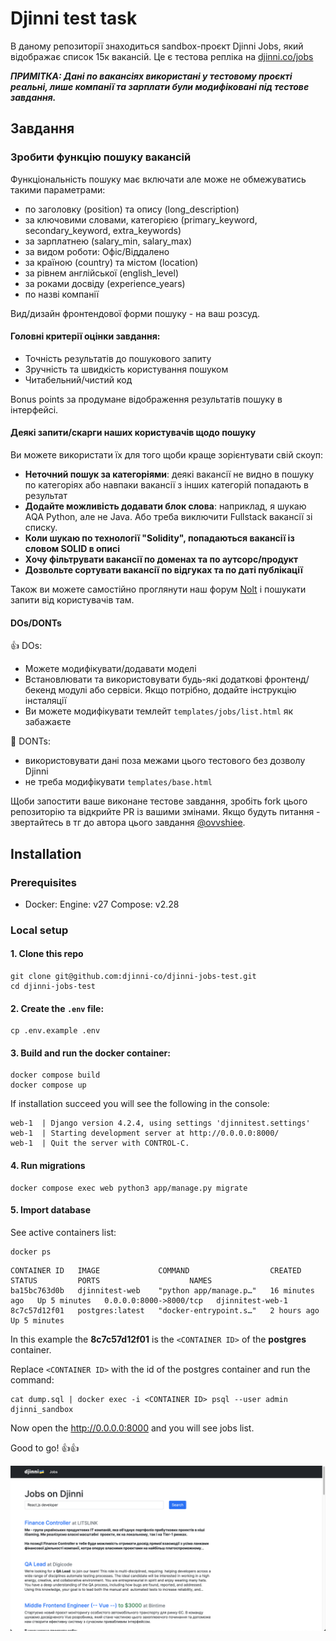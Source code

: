 # Djinni test task

В даному репозиторії знаходиться sandbox-проєкт Djinni Jobs, який відображає список 15к вакансій. Це є тестова репліка на [djinni.co/jobs](https://djinni.co/jobs/)     

**_ПРИМІТКА: Дані по вакансіях використані у тестовому проєкті реальні, лише компанії та зарплати були модифіковані під тестове завдання._**

## Завдання

### Зробити функцію пошуку вакансій

Функціональність пошуку має включати але може не обмежуватись такими параметрами:
- по заголовку (position) та опису (long_description)
- за ключовими словами, категорією (primary_keyword, secondary_keyword, extra_keywords)
- за зарплатнею (salary_min, salary_max)
- за видом роботи: Офіс/Віддалено
- за країною (country) та містом (location)
- за рівнем англійської (english_level)
- за роками досвіду (experience_years)
- по назві компанії

Вид/дизайн фронтендової форми пошуку - на ваш розсуд.

#### Головні критерії оцінки завдання:
- Точність результатів до пошукового запиту
- Зручність та швидкість користування пошуком
- Читабельний/чистий код
 
Bonus points за продумане відображення результатів пошуку в інтерфейсі.

#### Деякі запити/скарги наших користувачів щодо пошуку  

Ви можете використати їх для того щоби краще зорієнтувати свій скоуп:

- **Неточний пошук за категоріями**: деякі вакансії не видно в пошуку по категоріях або навпаки вакансії з інших категорій попадають в результат
- **Додайте можливість додавати блок слова**: наприклад, я шукаю AQA Python, але не Java. Або треба виключити Fullstack вакансії зі списку.
- **Коли шукаю по технології "Solidity", попадаються вакансії із словом SOLID в описі**
- **Хочу фільтрувати вакансії по доменах та по аутсорс/продукт**
- **Дозвольте сортувати вакансії по відгуках та по даті публікації**

Також ви можете самостійно проглянути наш форум [Nolt](https://djinni.nolt.io/) і пошукати запити від користувачів там.

#### DOs/DONTs

👍 DOs:
- Можете модифікувати/додавати моделі
- Встановлювати та використовувати будь-які додаткові фронтенд/бекенд модулі або сервіси. Якщо потрібно, додайте інструкцію інсталяції
- Ви можете модифікувати темлейт `templates/jobs/list.html` як забажаєте

🚫 DONTs:
- використовувати дані поза межами цього тестового без дозволу Djinni
- не треба модифікувати `templates/base.html`

Щоби запостити ваше виконане тестове завдання, зробіть fork цього репозиторію та відкрийте PR із вашими змінами.
Якщо будуть питання - звертайтесь в тг до автора цього завдання [@ovvshiee](https://t.me/ovvshieee).

## Installation

### Prerequisites

- Docker: Engine: v27 Compose: v2.28

### Local setup

#### 1. Clone this repo

```
git clone git@github.com:djinni-co/djinni-jobs-test.git
cd djinni-jobs-test
```

#### 2. Create the `.env` file:

```
cp .env.example .env
```

#### 3. Build and run the docker container:

```
docker compose build
docker compose up
```

If installation succeed you will see the following in the console:
```
web-1  | Django version 4.2.4, using settings 'djinnitest.settings'
web-1  | Starting development server at http://0.0.0.0:8000/
web-1  | Quit the server with CONTROL-C.
```

#### 4. Run migrations

```
docker compose exec web python3 app/manage.py migrate
```

#### 5. Import database  

See active containers list:  

```
docker ps
```
```
CONTAINER ID   IMAGE             COMMAND                  CREATED          STATUS         PORTS                    NAMES
ba15bc763d0b   djinnitest-web    "python app/manage.p…"   16 minutes ago   Up 5 minutes   0.0.0.0:8000->8000/tcp   djinnitest-web-1
8c7c57d12f01   postgres:latest   "docker-entrypoint.s…"   2 hours ago      Up 5 minutes   
```

In this example the **8c7c57d12f01** is the `<CONTAINER ID>` of the **postgres** container.  
  
Replace `<CONTAINER ID>` with the id of the postgres container and run the command:

```
cat dump.sql | docker exec -i <CONTAINER ID> psql --user admin djinni_sandbox
```

Now open the http://0.0.0.0:8000 and you will see jobs list.

Good to go! 👍👍

![Djinni Jobs Sandbox](screenshot.png)
